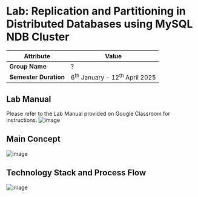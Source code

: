 # Lab: Replication and Partitioning in Distributed Databases using MySQL NDB Cluster

| **Attribute**| Value |
|---------------|---------------------------------------------------------|
| **Group Name**| ? |
| **Semester Duration**| 6<sup>th</sup> January - 12<sup>th</sup> April 2025 |

## Lab Manual

Please refer to the Lab Manual provided on Google Classroom for instructions.
![image](https://github.com/user-attachments/assets/98152d94-db0f-4383-9da1-30caff927c3e)



## Main Concept

![image](https://github.com/user-attachments/assets/6cf6a154-efb1-461a-9b72-e60782f758ee)

## Technology Stack and Process Flow

![image](https://github.com/user-attachments/assets/4c1d8b05-79b9-4577-a3be-ebf89b3c0df0)
